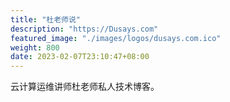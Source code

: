 ```yaml
---
title: "杜老师说"
description: "https://Dusays.com"
featured_image: "./images/logos/dusays.com.ico"
weight: 800
date: 2023-02-07T23:10:47+08:00
---
```


云计算运维讲师杜老师私人技术博客。